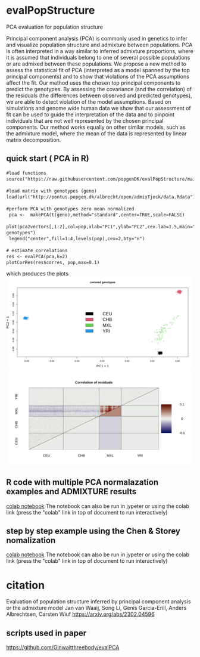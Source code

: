 # evalPopStructure
PCA evaluation for population structure

Principal component analysis (PCA) is commonly used in genetics to infer and visualize population structure and admixture between populations. PCA is often interpreted in a way similar to inferred admixture proportions, where it is assumed that individuals belong to one of several possible populations or are admixed between these populations. We propose a new method to assess the statistical fit of PCA (interpreted as a model spanned by the top principal components) and to show that violations of the PCA assumptions affect the fit. Our method uses the chosen top principal components to predict the genotypes. By assessing the covariance (and the correlation) of the residuals (the differences between observed and predicted genotypes), we are able to detect violation of the model assumptions. Based on simulations and genome wide human data we show that our assessment of fit can be used to guide the interpretation of the data and to pinpoint individuals that are not well represented by the chosen principal components. Our method works equally on other similar models, such as the admixture model, where the mean of the data is represented by linear matrix decomposition. 


## quick start ( PCA in R)
````
#load functions
source("https://raw.githubusercontent.com/popgenDK/evalPopStructure/main/R/evalPCA.R")

#load matrix with genotypes (geno)
load(url("http://pontus.popgen.dk/albrecht/open/admixTjeck/data.Rdata"))

#perform PCA with genotypes zero mean normalized
 pca <-  makePCA(t(geno),method="standard",center=TRUE,scale=FALSE)
 plot(pca2vectors[,1:2],col=pop,xlab="PC1",ylab="PC2",cex.lab=1.5,main="centered genotypes")
 legend("center",fill=1:4,levels(pop),cex=2,bty="n")

# estimate correlations
res <- evalPCA(pca,k=2)
plotCorRes(res$corres, pop,max=0.1)
````
which produces the plots
![Alt text](data/evalAdmixTestDataPCA2.png?raw=true "Title")
![Alt text](data/evalAdmixTestDataPCA2eval.png?raw=true "Title")

## R code with multiple PCA normalazation examples and ADMIXTURE results
[colab notebook](evalPCA.ipynb)
The notebook can also be run in jypeter or using the colab link (press the "colab" link in top of document to run interactively)

## step by step example using the Chen & Storey nomalization
[colab notebook](evalPCA_step_by_step_example_with_Chen%26Storey_PCA.ipynb)
The notebook can also be run in jypeter or using the colab link (press the "colab" link in top of document to run interactively)

# citation
Evaluation of population structure inferred by principal component analysis or the admixture model
Jan van Waaij, Song Li, Genís Garcia-Erill, Anders Albrechtsen, Carsten Wiuf
https://arxiv.org/abs/2302.04596

## scripts used in paper
https://github.com/Ginwaitthreebody/evalPCA
